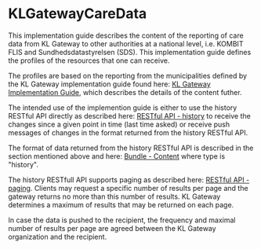 # KLGatewayCareData

This implementation guide describes the content of the reporting of care data from KL Gateway to other authorities at a national level, i.e. KOMBIT FLIS and Sundhedsdatastyrelsen (SDS). This implementation guide defines the profiles of the resources that one can receive.

The profiles are based on the reporting from the municipalities defined by the KL Gateway implementation guide found here: [KL Gateway Implementation Guide](http://build.fhir.org/ig/hl7dk/kl-gateway), which describes the details of the content futher.

The intended use of the implemention guide is either to use the history RESTful API directly as described here: [RESTful API - history](https://www.hl7.org/fhir/http.html#history) to receive the changes since a given point in time (last time asked) or receive push messages of changes in the format returned from the history RESTful API.

The format of data returned from the history RESTful API is described in the section mentioned above and here: [Bundle - Content](https://www.hl7.org/fhir/bundle.html) where type is "history".

The history RESTfull API supports paging as described here: [RESTful API - paging](https://www.hl7.org/fhir/http.html#paging). Clients may request a specific number of results per page and the gateway returns no more than this number of results. KL Gateway determines a maximum of results that may be returned on each page.

In case the data is pushed to the recipient, the frequency and maximal number of results per page are agreed between the KL Gateway organization and the recipient.  